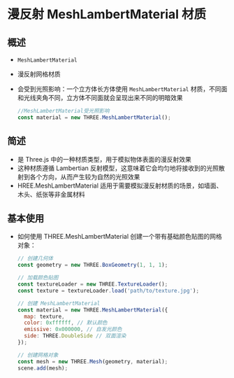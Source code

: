 # 漫反射 MeshLambertMaterial 材质

## 概述

+ `MeshLambertMaterial`

+ 漫反射网格材质
+ 会受到光照影响：一个立方体长方体使用 `MeshLambertMaterial` 材质，不同面和光线夹角不同，立方体不同面就会呈现出来不同的明暗效果

  ```js
  //MeshLambertMaterial受光照影响
  const material = new THREE.MeshLambertMaterial();
  ```

## 简述

+ 是 Three.js 中的一种材质类型，用于模拟物体表面的漫反射效果
+ 这种材质遵循 Lambertian 反射模型，这意味着它会均匀地将接收到的光照散射到各个方向，从而产生较为自然的光照效果
+ HREE.MeshLambertMaterial 适用于需要模拟漫反射材质的场景，如墙面、木头、纸张等非金属材料

## 基本使用

+ 如何使用 THREE.MeshLambertMaterial 创建一个带有基础颜色贴图的网格对象：

  ```js
  // 创建几何体
  const geometry = new THREE.BoxGeometry(1, 1, 1);

  // 加载颜色贴图
  const textureLoader = new THREE.TextureLoader();
  const texture = textureLoader.load('path/to/texture.jpg');

  // 创建 MeshLambertMaterial
  const material = new THREE.MeshLambertMaterial({
    map: texture,
    color: 0xffffff, // 默认颜色
    emissive: 0x000000, // 自发光颜色
    side: THREE.DoubleSide // 双面渲染
  });

  // 创建网格对象
  const mesh = new THREE.Mesh(geometry, material);
  scene.add(mesh);
  ```
